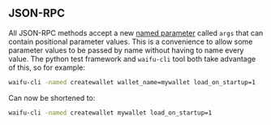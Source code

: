 JSON-RPC
---

All JSON-RPC methods accept a new [named
parameter](JSON-RPC-interface.md#parameter-passing) called `args` that can
contain positional parameter values. This is a convenience to allow some
parameter values to be passed by name without having to name every value. The
python test framework and `waifu-cli` tool both take advantage of this, so
for example:

```sh
waifu-cli -named createwallet wallet_name=mywallet load_on_startup=1
```

Can now be shortened to:

```sh
waifu-cli -named createwallet mywallet load_on_startup=1
```
